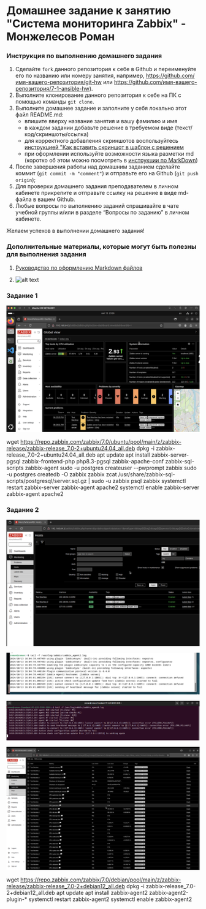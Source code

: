 # Домашнее задание к занятию "Система мониторинга Zabbix" - Монжелесов Роман

### Инструкция по выполнению домашнего задания

   1. Сделайте `fork` данного репозитория к себе в Github и переименуйте его по названию или номеру занятия, например, https://github.com/имя-вашего-репозитория/git-hw или  https://github.com/имя-вашего-репозитория/7-1-ansible-hw).
   2. Выполните клонирование данного репозитория к себе на ПК с помощью команды `git clone`.
   3. Выполните домашнее задание и заполните у себя локально этот файл README.md:
      - впишите вверху название занятия и вашу фамилию и имя
      - в каждом задании добавьте решение в требуемом виде (текст/код/скриншоты/ссылка)
      - для корректного добавления скриншотов воспользуйтесь [инструкцией "Как вставить скриншот в шаблон с решением](https://github.com/netology-code/sys-pattern-homework/blob/main/screen-instruction.md)
      - при оформлении используйте возможности языка разметки md (коротко об этом можно посмотреть в [инструкции  по MarkDown](https://github.com/netology-code/sys-pattern-homework/blob/main/md-instruction.md))
   4. После завершения работы над домашним заданием сделайте коммит (`git commit -m "comment"`) и отправьте его на Github (`git push origin`);
   5. Для проверки домашнего задания преподавателем в личном кабинете прикрепите и отправьте ссылку на решение в виде md-файла в вашем Github.
   6. Любые вопросы по выполнению заданий спрашивайте в чате учебной группы и/или в разделе “Вопросы по заданию” в личном кабинете.
   
Желаем успехов в выполнении домашнего задания!
   
### Дополнительные материалы, которые могут быть полезны для выполнения задания

1. [Руководство по оформлению Markdown файлов](https://gist.github.com/Jekins/2bf2d0638163f1294637#Code)

2. ![alt text]()

### Задание 1

![alt text](https://github.com/monzhelesov/git-hw/blob/main/Снимок%20экрана%202024-10-13%20в%2023.26.12.png)

 wget https://repo.zabbix.com/zabbix/7.0/ubuntu/pool/main/z/zabbix-release/zabbix-release_7.0-2+ubuntu24.04_all.deb
 dpkg -i zabbix-release_7.0-2+ubuntu24.04_all.deb
 apt update
 apt install zabbix-server-pgsql zabbix-frontend-php php8.3-pgsql zabbix-apache-conf zabbix-sql-scripts zabbix-agent
 sudo -u postgres createuser --pwprompt zabbix
 sudo -u postgres createdb -O zabbix zabbix
 zcat /usr/share/zabbix-sql-scripts/postgresql/server.sql.gz | sudo -u zabbix psql zabbix
 systemctl restart zabbix-server zabbix-agent apache2
 systemctl enable zabbix-server zabbix-agent apache2

### Задание 2

![alt text](https://github.com/monzhelesov/git-hw/blob/main/Снимок%20экрана%202024-10-14%20в%2000.06.27.png)

![alt text](https://github.com/monzhelesov/git-hw/blob/main/Снимок%20экрана%202024-10-14%20в%2000.06.52.png)

![alt text](https://github.com/monzhelesov/git-hw/blob/main/Снимок%20экрана%202024-10-14%20в%2000.08.33.png)

![alt text](https://github.com/monzhelesov/git-hw/blob/main/Снимок%20экрана%202024-10-14%20в%2000.10.14.png)

 wget https://repo.zabbix.com/zabbix/7.0/debian/pool/main/z/zabbix-release/zabbix-release_7.0-2+debian12_all.deb
 dpkg -i zabbix-release_7.0-2+debian12_all.deb
 apt update
 apt install zabbix-agent2 zabbix-agent2-plugin-*
 systemctl restart zabbix-agent2
 systemctl enable zabbix-agent2